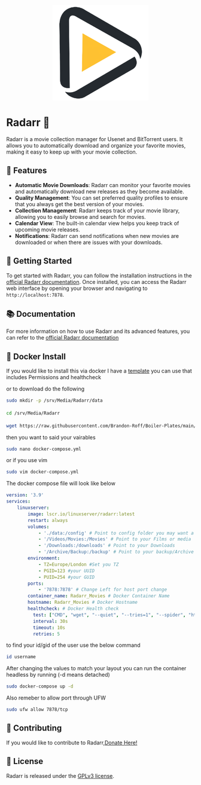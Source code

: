 <p align="center"> <img src="/Images/Media/Radarr.png" alt="Sonarr Icon"></p>


# Radarr 🎥

Radarr is a movie collection manager for Usenet and BitTorrent users. It allows you to automatically download and organize your favorite movies, making it easy to keep up with your movie collection.

## 🌟 Features

- **Automatic Movie Downloads**: Radarr can monitor your favorite movies and automatically download new releases as they become available.
- **Quality Management**: You can set preferred quality profiles to ensure that you always get the best version of your movies.
- **Collection Management**: Radarr keeps track of your movie library, allowing you to easily browse and search for movies.
- **Calendar View**: The built-in calendar view helps you keep track of upcoming movie releases.
- **Notifications**: Radarr can send notifications when new movies are downloaded or when there are issues with your downloads.

## 🚀 Getting Started

To get started with Radarr, you can follow the installation instructions in the [official Radarr documentation](https://radarr.video/#downloads). Once installed, you can access the Radarr web interface by opening your browser and navigating to `http://localhost:7878`.

## 📚 Documentation

For more information on how to use Radarr and its advanced features, you can refer to the [official Radarr documentation](https://github.com/Radarr/Radarr/wiki)

## 🐳 Docker Install

If you would like to install this via docker I have a [template](https://github.com/Brandon-Roff/Boiler-Plates/blob/main/Docker/Media/Radarr/docker-compose.yml) you can use that includes Permissions and healthcheck

or to download do the following 

```bash
sudo mkdir -p /srv/Media/Radarr/data 

cd /srv/Media/Radarr

wget https://raw.githubusercontent.com/Brandon-Roff/Boiler-Plates/main/Docker/Media/Radarr/docker-compose.yml
```

then you want to said your vairables

```bash
sudo nano docker-compose.yml
```
or if you use vim

```bash
sudo vim docker-compose.yml
```

The docker compose file will look like below

```yaml
version: '3.9'
services:
    linuxserver:
        image: lscr.io/linuxserver/radarr:latest
        restart: always
        volumes:
            - './data:/config' # Point to config folder you may want a volume 
            - '/Videos/Movies:/Movies' # Point to your Films or media
            - '/Downloads:/downloads' # Point to your Downloads
            - '/Archive/Backup:/backup' # Point to your backup/Archive
        environment:
            - TZ=Europe/London #Set you TZ
            - PGID=123 #your UUID
            - PUID=254 #your GUID
        ports:
            - '7878:7878' # Change Left for host port change
        container_name: Radarr_Movies # Docker Container Name
        hostname: Radarr_Movies # Docker Hostname
        healthcheck: # Docker Health check
          test: ["CMD", "wget", "--quiet", "--tries=1", "--spider", "http://localhost:7878/health"]
          interval: 30s
          timeout: 10s
          retries: 5
```

to find your id/gid of the user use the below command

```bash
id username
```

After changing the values to match your layout you can run the container headless by running  (-d means detached)

```bash
sudo docker-compose up -d 
```

Also remeber to allow port through UFW

```bash
sudo ufw allow 7878/tcp
```

## 🤝 Contributing

If you would like to contribute to Radarr,[Donate Here!](https://radarr.video/donate)

## 📃 License

Radarr is released under the [GPLv3 license](https://github.com/Radarr/Radarr/blob/develop/LICENSE.md).
